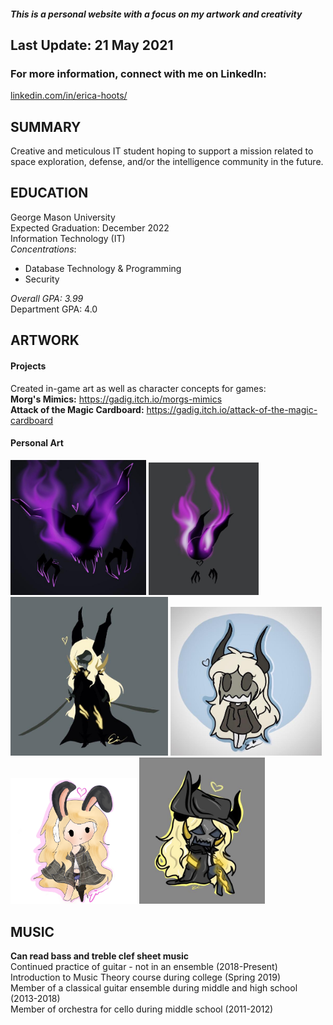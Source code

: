 ##### This is a personal website with a focus on my artwork and creativity
## Last Update: 21 May 2021
### For more information, connect with me on LinkedIn: 
<a href="https://www.linkedin.com/in/erica-hoots/">linkedin.com/in/erica-hoots/</a>

## SUMMARY
Creative and meticulous IT student hoping to support a mission related to space exploration, defense, and/or the intelligence community in the future.
## EDUCATION
George Mason University<br> Expected Graduation: December 2022<br> Information Technology (IT)<br>
*Concentrations*: 
+ Database Technology  & Programming
+ Security<br>

*Overall GPA: 3.99*<br> Department GPA: 4.0<br>

## ARTWORK
#### Projects
Created in-game art as well as character concepts for games:<br>
**Morg's Mimics:** <a href="https://gadig.itch.io/morgs-mimics">https://gadig.itch.io/morgs-mimics</a><br>
**Attack of the Magic Cardboard:** <a href="https://gadig.itch.io/attack-of-the-magic-cardboard">https://gadig.itch.io/attack-of-the-magic-cardboard</a>

#### Personal Art
<img src="images/drawing4.jpg" alt="Flame Art" style="width:43%"/>
<img src="images/drawing5.jpg" alt="Small Monster" style="width:35%"/>
<img src="images/drawing6.jpg" alt="Fullbody Character" style="width:50%"/>
<img src="images/drawing10.jpg" alt="Character Art2" style="width:48%"/>
<img src="images/drawing1.png" alt="Character Art" style="width:40%"/>
<img src="images/drawing3.jpg" alt="Character Sitting" style="width:40%"/>

## MUSIC
**Can read bass and treble clef sheet music**<br>
Continued practice of guitar - not in an ensemble (2018-Present)<br>
Introduction to Music Theory course during college (Spring 2019)<br>
Member of a classical guitar ensemble during middle and high school (2013-2018)<br>
Member of orchestra for cello during middle school (2011-2012)











